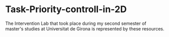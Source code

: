 # Task-Priority-controll-in-2D
 The Intervention Lab that took place during my second semester of master's studies at Universitat de Girona is represented by these resources.
